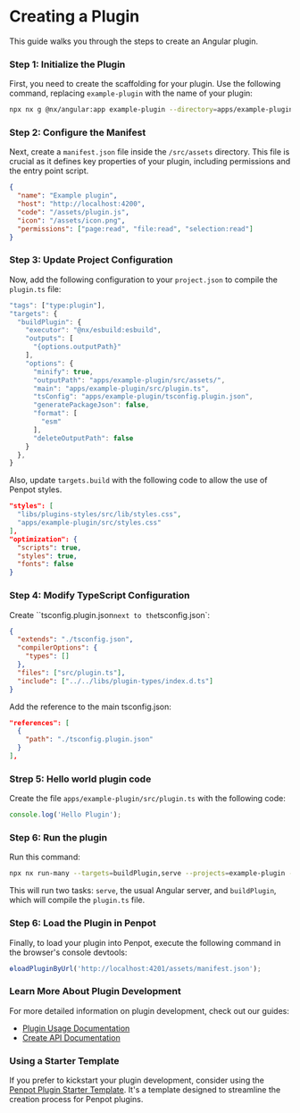 # Creating a Plugin

This guide walks you through the steps to create an Angular plugin.

### Step 1: Initialize the Plugin

First, you need to create the scaffolding for your plugin. Use the following command, replacing `example-plugin` with the name of your plugin:

```sh
npx nx g @nx/angular:app example-plugin --directory=apps/example-plugin --bundler=esbuild
```

### Step 2: Configure the Manifest

Next, create a `manifest.json` file inside the `/src/assets` directory. This file is crucial as it defines key properties of your plugin, including permissions and the entry point script.

```json
{
  "name": "Example plugin",
  "host": "http://localhost:4200",
  "code": "/assets/plugin.js",
  "icon": "/assets/icon.png",
  "permissions": ["page:read", "file:read", "selection:read"]
}
```

### Step 3: Update Project Configuration

Now, add the following configuration to your `project.json` to compile the `plugin.ts` file:

```typescript
"tags": ["type:plugin"],
"targets": {
  "buildPlugin": {
    "executor": "@nx/esbuild:esbuild",
    "outputs": [
      "{options.outputPath}"
    ],
    "options": {
      "minify": true,
      "outputPath": "apps/example-plugin/src/assets/",
      "main": "apps/example-plugin/src/plugin.ts",
      "tsConfig": "apps/example-plugin/tsconfig.plugin.json",
      "generatePackageJson": false,
      "format": [
        "esm"
      ],
      "deleteOutputPath": false
    }
  },
}
```

Also, update `targets.build` with the following code to allow the use of Penpot styles.

```json
"styles": [
  "libs/plugins-styles/src/lib/styles.css",
  "apps/example-plugin/src/styles.css"
],
"optimization": {
  "scripts": true,
  "styles": true,
  "fonts": false
}
```

### Step 4: Modify TypeScript Configuration

Create ``tsconfig.plugin.json` next to the `tsconfig.json`:

```json
{
  "extends": "./tsconfig.json",
  "compilerOptions": {
    "types": []
  },
  "files": ["src/plugin.ts"],
  "include": ["../../libs/plugin-types/index.d.ts"]
}
```

Add the reference to the main tsconfig.json:

```json
"references": [
  {
    "path": "./tsconfig.plugin.json"
  }
],
```

### Strep 5: Hello world plugin code

Create the file `apps/example-plugin/src/plugin.ts` with the following code:

```ts
console.log('Hello Plugin');
```

### Step 6: Run the plugin

Run this command:

```sh
npx nx run-many --targets=buildPlugin,serve --projects=example-plugin --watch
```

This will run two tasks: `serve`, the usual Angular server, and `buildPlugin`, which will compile the `plugin.ts` file.

### Step 6: Load the Plugin in Penpot

Finally, to load your plugin into Penpot, execute the following command in the browser's console devtools:

```typescript
ɵloadPluginByUrl('http://localhost:4201/assets/manifest.json');
```

### Learn More About Plugin Development

For more detailed information on plugin development, check out our guides:

- [Plugin Usage Documentation](docs/plugin-usage.md)
- [Create API Documentation](docs/create-api.md)

### Using a Starter Template

If you prefer to kickstart your plugin development, consider using the [Penpot Plugin Starter Template](https://github.com/penpot/penpot-plugin-starter-template). It's a template designed to streamline the creation process for Penpot plugins.
